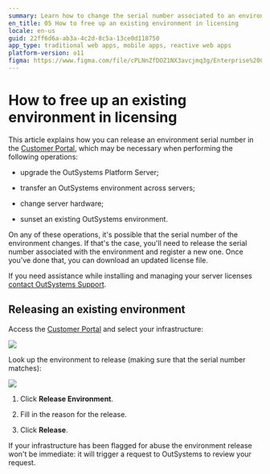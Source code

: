 ```yaml
---
summary: Learn how to change the serial number associated to an environment to get an updated license file.
en_title: 05 How to free up an existing environment in licensing
locale: en-us
guid: 22ff6d6a-ab3a-4c2d-8c5a-13ce0d118750
app_type: traditional web apps, mobile apps, reactive web apps
platform-version: o11
figma: https://www.figma.com/file/cPLNnZfDOZ1NX3avcjmq3g/Enterprise%20Customers?node-id=616:0
---
```


# How to free up an existing environment in licensing

This article explains how you can release an environment serial number in the [Customer Portal](https://www.outsystems.com/licensing/), which may be necessary when performing the following operations:

* upgrade the OutSystems Platform Server; 

* transfer an OutSystems environment across servers;

* change server hardware;

* sunset an existing OutSystems environment.

On any of these operations, it's possible that the serial number of the environment changes. If that's the case, you'll need to release the serial number associated with the environment and register a new one. Once you've done that, you can download an updated license file.

<div class="info" markdown="1">

If you need assistance while installing and managing your server licenses [contact OutSystems Support](https://success.outsystems.com/Support/Enterprise_Customers/OutSystems_Support/01_Contact_OutSystems_technical_support).

</div>

## Releasing an existing environment

Access the [Customer Portal](https://www.outsystems.com/licensing/) and select your infrastructure:

![](images/free-up-environment-portal.png)

Look up the environment to release (making sure that the serial number matches):

![](images/free-up-environment-release.png)

1. Click **Release Environment**.

1. Fill in the reason for the release.

1. Click **Release**.

<div class="info" markdown="1">

If your infrastructure has been flagged for abuse the environment release won't be immediate: it will trigger a request to OutSystems to review your request.

</div>
